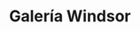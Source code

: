 ---
title: "Galería Windsor"
url: /ciudad-autonoma-de-buenos-aires/galeria-windsor/
shop: centro comercial
---